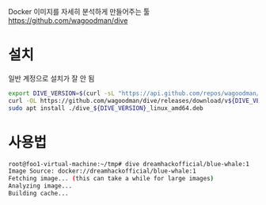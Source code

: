 Docker 이미지를 자세히 분석하게 만들어주는 툴
https://github.com/wagoodman/dive
# 설치
일반 계정으로 설치가 잘 안 됨
```sh
export DIVE_VERSION=$(curl -sL "https://api.github.com/repos/wagoodman/dive/releases/latest" | grep '"tag_name":' | sed -E 's/.*"v([^"]+)".*/\1/')
curl -OL https://github.com/wagoodman/dive/releases/download/v${DIVE_VERSION}/dive_${DIVE_VERSION}_linux_amd64.deb
sudo apt install ./dive_${DIVE_VERSION}_linux_amd64.deb
```

# 사용법
```sh
root@foo1-virtual-machine:~/tmp# dive dreamhackofficial/blue-whale:1
Image Source: docker://dreamhackofficial/blue-whale:1
Fetching image... (this can take a while for large images)
Analyzing image...
Building cache...
```